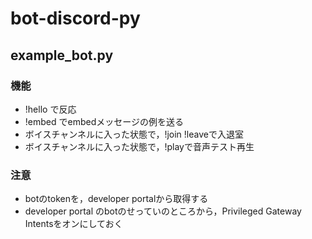 # bot-discord-py

## example_bot.py

### 機能

* !hello で反応
* !embed でembedメッセージの例を送る
* ボイスチャンネルに入った状態で，!join !leaveで入退室
* ボイスチャンネルに入った状態で，!playで音声テスト再生

### 注意

* botのtokenを，developer portalから取得する
* developer portal のbotのせっていのところから，Privileged Gateway Intentsをオンにしておく